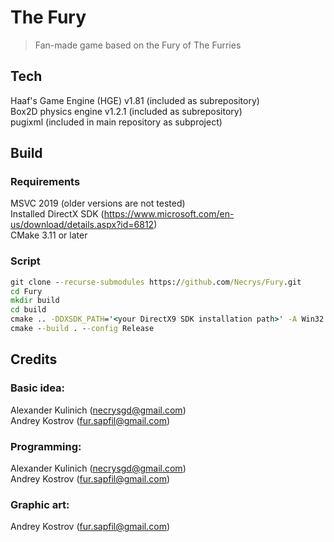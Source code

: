 # The Fury
> Fan-made game based on the Fury of The Furries

## Tech
Haaf's Game Engine (HGE) v1.81 (included as subrepository)  
Box2D physics engine v1.2.1 (included as subrepository)  
pugixml (included in main repository as subproject)  

## Build
### Requirements
MSVC 2019 (older versions are not tested)  
Installed DirectX SDK (https://www.microsoft.com/en-us/download/details.aspx?id=6812)  
CMake 3.11 or later  

### Script
```bat
git clone --recurse-submodules https://github.com/Necrys/Fury.git
cd Fury
mkdir build
cd build
cmake .. -DDXSDK_PATH='<your DirectX9 SDK installation path>' -A Win32
cmake --build . --config Release
```

## Credits
### Basic idea:
Alexander Kulinich (necrysgd@gmail.com)  
Andrey Kostrov (fur.sapfil@gmail.com)

### Programming:
Alexander Kulinich (necrysgd@gmail.com)  
Andrey Kostrov (fur.sapfil@gmail.com)

### Graphic art:
Andrey Kostrov (fur.sapfil@gmail.com)
